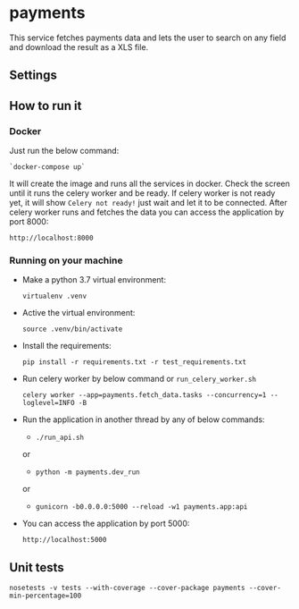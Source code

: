 # payments

This service fetches payments data and lets the user to search on any 
field and download the result as a XLS file. 

## Settings

## How to run it

### Docker

Just run the below command:

    `docker-compose up`

It will create the image and runs all the services in docker.
Check the screen until it runs the celery worker and be ready. 
If celery worker is not ready yet, it will show `Celery not ready!` just wait
and let it to be connected.
After celery worker runs and fetches the data you can access
the application by port 8000:

`http://localhost:8000` 

### Running on your machine

* Make a python 3.7 virtual environment:

    `virtualenv .venv`

* Active the virtual environment:

    `source .venv/bin/activate`

*  Install the requirements:

    `pip install -r requirements.txt -r test_requirements.txt`

* Run celery worker by below command or `run_celery_worker.sh`

    `celery worker --app=payments.fetch_data.tasks --concurrency=1 --loglevel=INFO -B`

* Run the application in another thread by any of below commands:

    * `./run_api.sh`
    
    or
    * `python -m payments.dev_run`
    
    or
    * `gunicorn -b0.0.0.0:5000 --reload -w1 payments.app:api`

* You can access the application by port 5000:

    `http://localhost:5000`
    
## Unit tests 

`nosetests -v tests --with-coverage --cover-package payments --cover-min-percentage=100`
